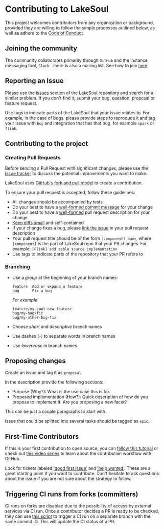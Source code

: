 # Contributing to LakeSoul

This project welcomes contributors from any organization or background, provided they are
willing to follow the simple processes outlined below, as well as adhere to the 
[Code of Conduct](CODE_OF_CONDUCT.md).

## Joining the community

The community collaborates primarily through  `GitHub` and the instance messaging tool, `Slack`.
There is also a mailing list.
See how to join [here](https://github.com/lakesoul-io/LakeSoul/blob/main/community-guideline.md)

## Reporting an Issue

Please use the [issues][issues] section of the LakeSoul repository and search for a similar problem. If you don't find it, submit your bug, question, proposal or feature request.

Use tags to indicate parts of the LakeSoul that your issue relates to.
For example, in the case of bugs, please provide steps to reproduce it and tag your issue with `bug` and integration that has that bug, for example `spark` or `flink`.


## Contributing to the project

### Creating Pull Requests
Before sending a Pull Request with significant changes, please use the [issue tracker][issues] to discuss the potential improvements you want to make.

LakeSoul uses [GitHub's fork and pull model](https://help.github.com/articles/about-collaborative-development-models/)
to create a contribution.

To ensure your pull request is accepted, follow these guidelines:

* All changes should be accompanied by tests
* Do your best to have a [well-formed commit message](https://tbaggery.com/2008/04/19/a-note-about-git-commit-messages.html) for your change
* Do your best to have a [well-formed](https://frontside.com/blog/2020-7-reasons-for-good-pull-request-descriptions) pull request description for your change
* [Keep diffs small](https://kurtisnusbaum.medium.com/stacked-diffs-keeping-phabricator-diffs-small-d9964f4dcfa6) and self-contained
* If your change fixes a bug, please [link the issue](https://help.github.com/articles/closing-issues-using-keywords) in your pull request description
* Your pull request title should be of the form `[component] name`, where `[component]` is the part of LakeSoul repo that your PR changes. For example: `[Flink] add table source implementation`
* Use tags to indicate parts of the repository that your PR refers to

### Branching

* Use a _group_ at the beginning of your branch names:

  ```
  feature  Add or expand a feature
  bug      Fix a bug
  ```

  _For example_:

  ```
  feature/my-cool-new-feature
  bug/my-bug-fix
  bug/my-other-bug-fix
  ```

* Choose _short_ and _descriptive_ branch names
* Use dashes (`-`) to separate _words_ in branch names
* Use _lowercase_ in branch names

## Proposing changes

Create an issue and tag it as `proposal`.

In the description provide the following sections:
 - Purpose (Why?): What is the use case this is for. 
 - Proposed implementation (How?): Quick description of how do you propose to implement it. Are you proposing a new facet?

This can be just a couple paragraphs to start with.

Issue that could be splitted into several tasks should be tagged as `epic`.

## First-Time Contributors

If this is your first contribution to open source, you can [follow this tutorial][contributiontutorial] or check out [this video series][contributionvideos] to learn about the contribution workflow with GitHub.

Look for tickets labeled ['good first issue'][goodfirstissues] and ['help wanted'][helpwantedissues]. These are a great starting point if you want to contribute. Don't hesitate to ask questions about the issue if you are not sure about the strategy to follow.


[issues]: https://github.com/metas-soul/LakeSoul/issues
[contributiontutorial]: https://github.com/firstcontributions/first-contributions#first-contributions
[contributionvideos]: https://egghead.io/courses/how-to-contribute-to-an-open-source-project-on-github
[goodfirstissues]: https://github.com/lakesoul-io/LakeSoul/labels/good%20first%20issue
[helpwantedissues]: https://github.com/lakesoul-io/LakeSoul/labels/help%20wanted

## Triggering CI runs from forks (committers)

CI runs on forks are disabled due to the possibility of access by external services via CI run. 
Once a contributor decides a PR is ready to be checked, they can use [this script](https://github.com/jklukas/git-push-fork-to-upstream-branch)
to trigger a CI run on a separate branch with the same commit ID. This will update the CI status of a PR.
